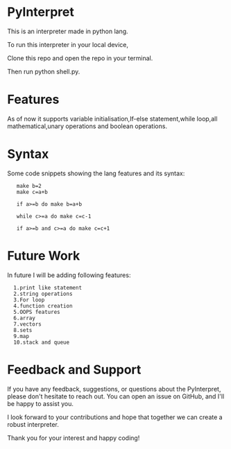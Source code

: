 # PyInterpret

This is an interpreter made in python lang.

To run this interpreter in your local device,

Clone this repo and open the repo in your terminal.

Then run python shell.py.
# Features

As of now it supports variable initialisation,If-else statement,while loop,all mathematical,unary operations and boolean operations.

# Syntax

Some code snippets showing the lang features and its syntax:

```make a=2
   make b=2
   make c=a+b

   if a>=b do make b=a+b

   while c>=a do make c=c-1

   if a>=b and c>=a do make c=c+1

```

# Future Work


In future  I will be adding following features:

      1.print like statement
      2.string operations
      3.For loop
      4.function creation
      5.OOPS features
      6.array 
      7.vectors
      8.sets
      9.map
      10.stack and queue
      



# Feedback and Support


If you have any feedback, suggestions, or questions about the PyInterpret, please don't hesitate to reach out. You can open an issue on GitHub, and I'll be happy to assist you.

I look forward to your contributions and hope that together we can create a robust interpreter.

Thank you for your interest and happy coding!    

